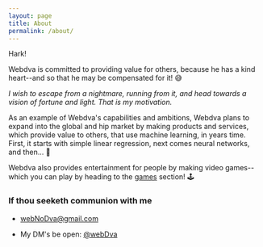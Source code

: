 ```yaml
---
layout: page
title: About
permalink: /about/
---
```


Hark!

Webdva is committed to providing value for others, because he has a kind heart--and so that he may be compensated for it! 😅

*I wish to escape from a nightmare, running from it, and head towards a vision of fortune and light. That is my motivation.*

As an example of Webdva's capabilities and ambitions, Webdva plans to expand into the global and hip market by making products and services, which provide value to others, that use machine learning, in years time. First, it starts with simple linear regression, next comes neural networks, and then... 🤔

Webdva also provides entertainment for people by making video games--which you can play by heading to the [games](/games/) section! 🕹

### If thou seeketh communion with me

 * [webNoDva@gmail.com](mailto:webNoDva@gmail.com)

 * My DM's be open: [@webDva](https://twitter.com/webDva)